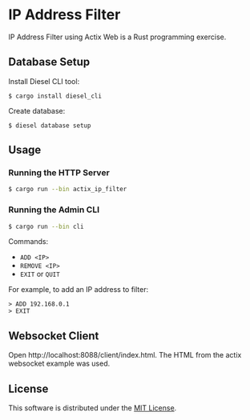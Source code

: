 # IP Address Filter

IP Address Filter using Actix Web is a Rust programming exercise.

## Database Setup

Install Diesel CLI tool:

```
$ cargo install diesel_cli
```

Create database:

```
$ diesel database setup
```

## Usage

### Running the HTTP Server

```bash
$ cargo run --bin actix_ip_filter
```

### Running the Admin CLI

```bash
$ cargo run --bin cli
```

Commands:

* `ADD <IP>`
* `REMOVE <IP>`
* `EXIT` or `QUIT`

For example, to add an IP address to filter:

```
> ADD 192.168.0.1
> EXIT
```

## Websocket Client

Open http://localhost:8088/client/index.html. The HTML from the actix websocket
example was used.

## License

This software is distributed under the [MIT License][license].

[license]: https://github.com/mikong/rust-actix-ip-filter/blob/master/LICENSE
